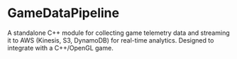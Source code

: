 # GameDataPipeline

A standalone C++ module for collecting game telemetry data and streaming it to AWS (Kinesis, S3, DynamoDB) for real-time analytics. Designed to integrate with a C++/OpenGL game.
